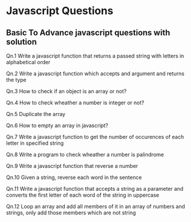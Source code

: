 # Javascript Questions

<h2> Basic To Advance javascript questions with solution</h2>

Qn.1 Write a javascript function that returns a passed string with letters in alphabetical order

Qn.2 Write a javascript function which accepts and argument and returns the type

Qn.3 How to check if an object is an array or not?

Qn.4 How to check wheather a number is integer or not?

Qn.5 Duplicate the array

Qn.6 How to empty an array in javascript?

Qn.7 Write a javascript function to get the number of occurences of each letter in specified string

Qn.8 Write a program to check wheather a number is palindrome

Qn.9 Write a javascript function that reverse a number

Qn.10 Given a string, reverse each word in the sentence

Qn.11 Write a javascript function that accepts a string as a parameter and converts the first letter of each word of the string in uppercase

Qn.12 Loop an array and add all members of it in an array of numbers and strings, only add those members which are not string
